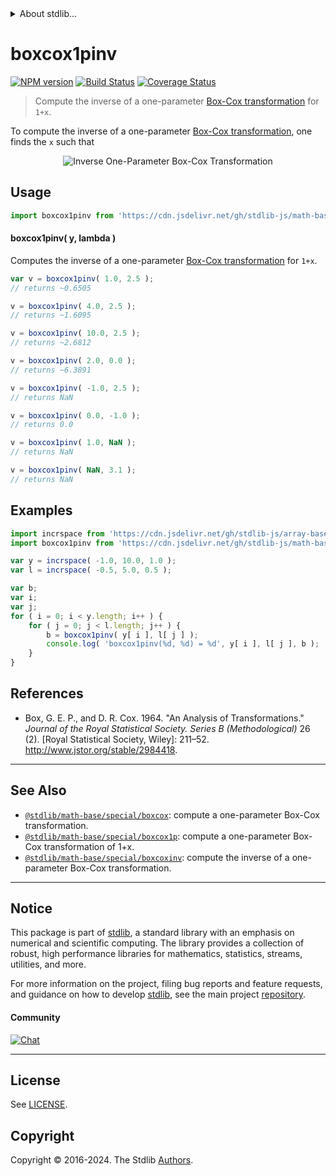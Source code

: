 <!--

@license Apache-2.0

Copyright (c) 2018 The Stdlib Authors.

Licensed under the Apache License, Version 2.0 (the "License");
you may not use this file except in compliance with the License.
You may obtain a copy of the License at

   http://www.apache.org/licenses/LICENSE-2.0

Unless required by applicable law or agreed to in writing, software
distributed under the License is distributed on an "AS IS" BASIS,
WITHOUT WARRANTIES OR CONDITIONS OF ANY KIND, either express or implied.
See the License for the specific language governing permissions and
limitations under the License.

-->


<details>
  <summary>
    About stdlib...
  </summary>
  <p>We believe in a future in which the web is a preferred environment for numerical computation. To help realize this future, we've built stdlib. stdlib is a standard library, with an emphasis on numerical and scientific computation, written in JavaScript (and C) for execution in browsers and in Node.js.</p>
  <p>The library is fully decomposable, being architected in such a way that you can swap out and mix and match APIs and functionality to cater to your exact preferences and use cases.</p>
  <p>When you use stdlib, you can be absolutely certain that you are using the most thorough, rigorous, well-written, studied, documented, tested, measured, and high-quality code out there.</p>
  <p>To join us in bringing numerical computing to the web, get started by checking us out on <a href="https://github.com/stdlib-js/stdlib">GitHub</a>, and please consider <a href="https://opencollective.com/stdlib">financially supporting stdlib</a>. We greatly appreciate your continued support!</p>
</details>

# boxcox1pinv

[![NPM version][npm-image]][npm-url] [![Build Status][test-image]][test-url] [![Coverage Status][coverage-image]][coverage-url] <!-- [![dependencies][dependencies-image]][dependencies-url] -->

> Compute the inverse of a one-parameter [Box-Cox transformation][box-cox-transformation] for `1+x`.

<!-- Section to include introductory text. Make sure to keep an empty line after the intro `section` element and another before the `/section` close. -->

<section class="intro">

To compute the inverse of a one-parameter [Box-Cox transformation][box-cox-transformation], one finds the `x` such that 

<!-- <equation class="equation" label="eq:inverse_boxcox_transformation_one_parameter" align="center" raw="y^{\lambda} = \begin{cases}\frac{(x + 1)^{\lambda} - 1}{\lambda} & \textrm{if}\ \lambda \neq 0 \\ \log(x + 1) & \textrm{if}\ \lambda = 0 \end{cases}" alt="Inverse One-Parameter Box-Cox Transformation"> -->

<div class="equation" align="center" data-raw-text="y^{\lambda} = \begin{cases}\frac{(x + 1)^{\lambda} - 1}{\lambda} & \textrm{if}\ \lambda \neq 0 \\ \log(x + 1) & \textrm{if}\ \lambda = 0 \end{cases}" data-equation="eq:inverse_boxcox_transformation_one_parameter">
    <img src="https://cdn.jsdelivr.net/gh/stdlib-js/stdlib@e8453b2b45eefe64cc256c32bbb826204180623d/lib/node_modules/@stdlib/math/base/special/boxcox1pinv/docs/img/equation_inverse_boxcox_transformation_one_parameter.svg" alt="Inverse One-Parameter Box-Cox Transformation" />
    <br>
</div>

<!-- </equation> -->

</section>

<!-- /.intro -->

<!-- Package usage documentation. -->



<section class="usage">

## Usage

```javascript
import boxcox1pinv from 'https://cdn.jsdelivr.net/gh/stdlib-js/math-base-special-boxcox1pinv@deno/mod.js';
```

#### boxcox1pinv( y, lambda )

Computes the inverse of a one-parameter [Box-Cox transformation][box-cox-transformation] for `1+x`.

```javascript
var v = boxcox1pinv( 1.0, 2.5 );
// returns ~0.6505

v = boxcox1pinv( 4.0, 2.5 );
// returns ~1.6095

v = boxcox1pinv( 10.0, 2.5 );
// returns ~2.6812

v = boxcox1pinv( 2.0, 0.0 );
// returns ~6.3891

v = boxcox1pinv( -1.0, 2.5 );
// returns NaN

v = boxcox1pinv( 0.0, -1.0 );
// returns 0.0

v = boxcox1pinv( 1.0, NaN );
// returns NaN

v = boxcox1pinv( NaN, 3.1 );
// returns NaN
```

</section>

<!-- /.usage -->

<!-- Package usage examples. -->

<section class="examples">

## Examples

<!-- eslint no-undef: "error" -->

```javascript
import incrspace from 'https://cdn.jsdelivr.net/gh/stdlib-js/array-base-incrspace@deno/mod.js';
import boxcox1pinv from 'https://cdn.jsdelivr.net/gh/stdlib-js/math-base-special-boxcox1pinv@deno/mod.js';

var y = incrspace( -1.0, 10.0, 1.0 );
var l = incrspace( -0.5, 5.0, 0.5 );

var b;
var i;
var j;
for ( i = 0; i < y.length; i++ ) {
    for ( j = 0; j < l.length; j++ ) {
        b = boxcox1pinv( y[ i ], l[ j ] );
        console.log( 'boxcox1pinv(%d, %d) = %d', y[ i ], l[ j ], b );
    }
}
```

</section>

<!-- /.examples -->

<!-- C interface documentation. -->



<!-- Section to include cited references. If references are included, add a horizontal rule *before* the section. Make sure to keep an empty line after the `section` element and another before the `/section` close. -->

<section class="references">

## References

-   Box, G. E. P., and D. R. Cox. 1964. "An Analysis of Transformations." _Journal of the Royal Statistical Society. Series B (Methodological)_ 26 (2). \[Royal Statistical Society, Wiley]: 211–52. <http://www.jstor.org/stable/2984418>.

</section>

<!-- /.references -->

<!-- Section for related `stdlib` packages. Do not manually edit this section, as it is automatically populated. -->

<section class="related">

* * *

## See Also

-   <span class="package-name">[`@stdlib/math-base/special/boxcox`][@stdlib/math/base/special/boxcox]</span><span class="delimiter">: </span><span class="description">compute a one-parameter Box-Cox transformation.</span>
-   <span class="package-name">[`@stdlib/math-base/special/boxcox1p`][@stdlib/math/base/special/boxcox1p]</span><span class="delimiter">: </span><span class="description">compute a one-parameter Box-Cox transformation of 1+x.</span>
-   <span class="package-name">[`@stdlib/math-base/special/boxcoxinv`][@stdlib/math/base/special/boxcoxinv]</span><span class="delimiter">: </span><span class="description">compute the inverse of a one-parameter Box-Cox transformation.</span>

</section>

<!-- /.related -->

<!-- Section for all links. Make sure to keep an empty line after the `section` element and another before the `/section` close. -->


<section class="main-repo" >

* * *

## Notice

This package is part of [stdlib][stdlib], a standard library with an emphasis on numerical and scientific computing. The library provides a collection of robust, high performance libraries for mathematics, statistics, streams, utilities, and more.

For more information on the project, filing bug reports and feature requests, and guidance on how to develop [stdlib][stdlib], see the main project [repository][stdlib].

#### Community

[![Chat][chat-image]][chat-url]

---

## License

See [LICENSE][stdlib-license].


## Copyright

Copyright &copy; 2016-2024. The Stdlib [Authors][stdlib-authors].

</section>

<!-- /.stdlib -->

<!-- Section for all links. Make sure to keep an empty line after the `section` element and another before the `/section` close. -->

<section class="links">

[npm-image]: http://img.shields.io/npm/v/@stdlib/math-base-special-boxcox1pinv.svg
[npm-url]: https://npmjs.org/package/@stdlib/math-base-special-boxcox1pinv

[test-image]: https://github.com/stdlib-js/math-base-special-boxcox1pinv/actions/workflows/test.yml/badge.svg?branch=v0.3.0
[test-url]: https://github.com/stdlib-js/math-base-special-boxcox1pinv/actions/workflows/test.yml?query=branch:v0.3.0

[coverage-image]: https://img.shields.io/codecov/c/github/stdlib-js/math-base-special-boxcox1pinv/main.svg
[coverage-url]: https://codecov.io/github/stdlib-js/math-base-special-boxcox1pinv?branch=main

<!--

[dependencies-image]: https://img.shields.io/david/stdlib-js/math-base-special-boxcox1pinv.svg
[dependencies-url]: https://david-dm.org/stdlib-js/math-base-special-boxcox1pinv/main

-->

[chat-image]: https://img.shields.io/gitter/room/stdlib-js/stdlib.svg
[chat-url]: https://app.gitter.im/#/room/#stdlib-js_stdlib:gitter.im

[stdlib]: https://github.com/stdlib-js/stdlib

[stdlib-authors]: https://github.com/stdlib-js/stdlib/graphs/contributors

[umd]: https://github.com/umdjs/umd
[es-module]: https://developer.mozilla.org/en-US/docs/Web/JavaScript/Guide/Modules

[deno-url]: https://github.com/stdlib-js/math-base-special-boxcox1pinv/tree/deno
[deno-readme]: https://github.com/stdlib-js/math-base-special-boxcox1pinv/blob/deno/README.md
[umd-url]: https://github.com/stdlib-js/math-base-special-boxcox1pinv/tree/umd
[umd-readme]: https://github.com/stdlib-js/math-base-special-boxcox1pinv/blob/umd/README.md
[esm-url]: https://github.com/stdlib-js/math-base-special-boxcox1pinv/tree/esm
[esm-readme]: https://github.com/stdlib-js/math-base-special-boxcox1pinv/blob/esm/README.md
[branches-url]: https://github.com/stdlib-js/math-base-special-boxcox1pinv/blob/main/branches.md

[stdlib-license]: https://raw.githubusercontent.com/stdlib-js/math-base-special-boxcox1pinv/main/LICENSE

[box-cox-transformation]: https://en.wikipedia.org/wiki/Power_transform#Box-Cox_transformation

<!-- <related-links> -->

[@stdlib/math/base/special/boxcox]: https://github.com/stdlib-js/math-base-special-boxcox/tree/deno

[@stdlib/math/base/special/boxcox1p]: https://github.com/stdlib-js/math-base-special-boxcox1p/tree/deno

[@stdlib/math/base/special/boxcoxinv]: https://github.com/stdlib-js/math-base-special-boxcoxinv/tree/deno

<!-- </related-links> -->

</section>

<!-- /.links -->
